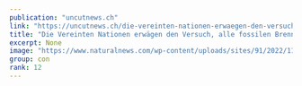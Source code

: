 ```yaml
---
publication: "uncutnews.ch"
link: "https://uncutnews.ch/die-vereinten-nationen-erwaegen-den-versuch-alle-fossilen-brennstoffe-auf-dem-planeten-zu-verbieten-was-zu-hunger-und-tod-von-milliarden-fuehren-wuerde/"
title: "Die Vereinten Nationen erwägen den Versuch, alle fossilen Brennstoffe auf dem Planeten zu verbieten, was zu Hunger und Tod von Milliarden führen würde"
excerpt: None
image: "https://www.naturalnews.com/wp-content/uploads/sites/91/2022/11/Pain-at-the-gas-pump-and-economic-challenge-1.jpeg"
group: con
rank: 12
---
```

